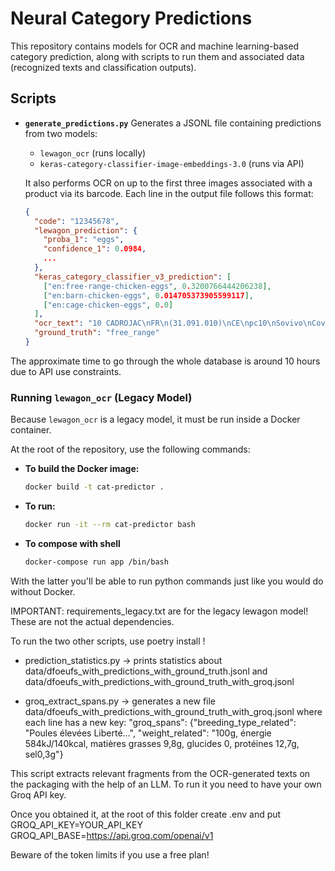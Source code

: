 # Neural Category Predictions

This repository contains models for OCR and machine learning-based category prediction, along with scripts to run them and associated data (recognized texts and classification outputs).

## Scripts

- **`generate_predictions.py`**
  Generates a JSONL file containing predictions from two models:
  - `lewagon_ocr` (runs locally)
  - `keras-category-classifier-image-embeddings-3.0` (runs via API)

  It also performs OCR on up to the first three images associated with a product via its barcode.
  Each line in the output file follows this format:

  ```json
  {
    "code": "12345678",
    "lewagon_prediction": {
      "proba_1": "eggs",
      "confidence_1": 0.0984,
      ...
    },
    "keras_category_classifier_v3_prediction": [
      ["en:free-range-chicken-eggs", 0.3200766444206238],
      ["en:barn-chicken-eggs", 0.014705373905599117],
      ["en:cage-chicken-eggs", 0.0]
    ],
    "ocr_text": "10 CADROJAC\nFR\n(31.091.010)\nCE\npc10\nSovivo\nCovivo 31....",
    "ground_truth": "free_range"
  }

The approximate time to go through the whole database is around 10 hours due to API use constraints.

### Running `lewagon_ocr` (Legacy Model)

Because `lewagon_ocr` is a legacy model, it must be run inside a Docker container.

At the root of the repository, use the following commands:

- **To build the Docker image:**
  ```bash
  docker build -t cat-predictor .
- **To run:**
    ```bash
    docker run -it --rm cat-predictor bash

- **To compose with shell**
    ```bash
    docker-compose run app /bin/bash

With the latter you'll be able to run python commands just like you would do without Docker.

IMPORTANT: requirements_legacy.txt are for the legacy lewagon model! These are not the actual dependencies.

To run the two other scripts, use poetry install !

- prediction_statistics.py -> prints statistics about data/dfoeufs_with_predictions_with_ground_truth.jsonl and data/dfoeufs_with_predictions_with_ground_truth_with_groq.jsonl

- groq_extract_spans.py -> generates a new file data/dfoeufs_with_predictions_with_ground_truth_with_groq.jsonl where each line has a new key:
"groq_spans": {"breeding_type_related": "Poules élevées Liberté...",
"weight_related": "100g, énergie 584kJ/140kcal, matières grasses 9,8g, glucides 0, protéines 12,7g, sel0,3g"}

This script extracts relevant fragments from the OCR-generated texts on the packaging with the help of an LLM.
To run it you need to have your own Groq API key.

Once you obtained it, at the root of this folder create .env
and put
GROQ_API_KEY=YOUR_API_KEY
GROQ_API_BASE=https://api.groq.com/openai/v1

Beware of the token limits if you use a free plan!
